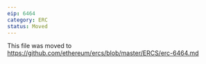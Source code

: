 ```yaml
---
eip: 6464
category: ERC
status: Moved
---
```


This file was moved to https://github.com/ethereum/ercs/blob/master/ERCS/erc-6464.md
